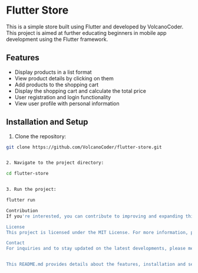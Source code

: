 # Flutter Store

This is a simple store built using Flutter and developed by VolcanoCoder. This project is aimed at further educating beginners in mobile app development using the Flutter framework.

## Features

- Display products in a list format
- View product details by clicking on them
- Add products to the shopping cart
- Display the shopping cart and calculate the total price
- User registration and login functionality
- View user profile with personal information

## Installation and Setup

1. Clone the repository:

```bash
git clone https://github.com/VolcanoCoder/flutter-store.git


2. Navigate to the project directory:

cd flutter-store


3. Run the project:

flutter run

Contribution
If you're interested, you can contribute to improving and expanding this project. Additionally, if you have any issues or suggestions, please feel free to share them with us.

License
This project is licensed under the MIT License. For more information, please see the LICENSE file.

Contact
For inquiries and to stay updated on the latest developments, please meseage us at: t.me/volcanocoder


This README.md provides details about the features, installation and setup, contribution guidelines, license, and contact information for your project. It's best to update it with the specific details of your project.
